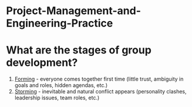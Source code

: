 # Project-Management-and-Engineering-Practice

# What are the stages of group development?
1. <u>Forming</u> - everyone comes together first time (little trust, ambiguity in goals and roles, hidden agendas, etc.)
2. <u>Storming</u> - inevitable and natural conflict appears (personality clashes, leadership issues, team roles, etc.)
